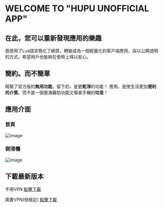 # WELCOME TO "HUPU UNOFFICIAL APP"
## 在此，您可以重新發現應用的樂趣

我使用了Lua語言簡化了網頁，轉變成為一個輕量化的客戶端應用，採以公開透明的方式，希望用戶也能夠在使用上得以安心。

## 簡約。而不簡單

精簡了官方版的**無用功能**，留下的，是更**乾淨**的功能！
應用，是使生活更加**便利的介質**。而不是一個塞滿雞肋功能又傷害手機的**垃圾**！

## 應用介面

### 首頁
![image](http://chuantu.biz/t6/326/1528351342x-1404764420.png)

### 側滑欄

![image](http://chuantu.biz/t6/326/1528351989x-1404764420.png)

## 下載最新版本

不用VPN 
[點擊下載](https://share.weiyun.com/5kvgMw1)

需要VPN(但穩定)
[點擊下載](https://drive.google.com/folderview?id=1X7znGl_6pTHSWTgbU-SAVxmcyymd_qce)

